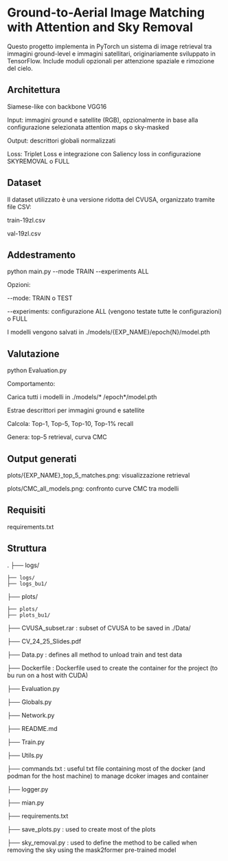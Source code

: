 # Ground-to-Aerial Image Matching with Attention and Sky Removal

Questo progetto implementa in PyTorch un sistema di image retrieval tra immagini ground-level e immagini satellitari, originariamente sviluppato in TensorFlow. Include moduli opzionali per attenzione spaziale e rimozione del cielo.

## Architettura

Siamese-like con backbone VGG16

Input: immagini ground e satellite (RGB), opzionalmente in base alla configurazione selezionata attention maps o sky-masked

Output: descrittori globali normalizzati

Loss: Triplet Loss e integrazione con Saliency loss in configurazione SKYREMOVAL o FULL

## Dataset

Il dataset utilizzato è una versione ridotta del CVUSA, organizzato tramite file CSV:

train-19zl.csv

val-19zl.csv

## Addestramento

python main.py --mode TRAIN --experiments ALL

Opzioni:
 
--mode: TRAIN o TEST

--experiments: configurazione ALL (vengono testate tutte le configurazioni) o FULL


I modelli vengono salvati in ./models/{EXP_NAME}/epoch{N}/model.pth

## Valutazione

python Evaluation.py

Comportamento:

Carica tutti i modelli in ./models/* /epoch*/model.pth

Estrae descrittori per immagini ground e satellite

Calcola: Top-1, Top-5, Top-10, Top-1% recall

Genera: top-5 retrieval, curva CMC

## Output generati

plots/{EXP_NAME}_top_5_matches.png: visualizzazione retrieval

plots/CMC_all_models.png: confronto curve CMC tra modelli

## Requisiti

requirements.txt

## Struttura

.
├── logs/

    ├── logs/
    ├── logs_bu1/
├── plots/
    
    ├── plots/
    ├── plots_bu1/

├── CVUSA_subset.rar : subset of CVUSA to be saved in ./Data/

├── CV_24_25_Slides.pdf

├── Data.py : defines all method to unload train and test data

├── Dockerfile : Dockerfile used to create the container for the project (to bu run on a host with CUDA)

├── Evaluation.py

├── Globals.py

├── Network.py

├── README.md

├── Train.py

├── Utils.py

├── commands.txt : useful txt file containing most of the docker (and podman for the host machine) to manage dcoker images and container

├── logger.py

├── mian.py

├── requirements.txt

├── save_plots.py : used to create most of the plots

├── sky_removal.py : used to define the method to be called when removing the sky using the mask2former pre-trained model




